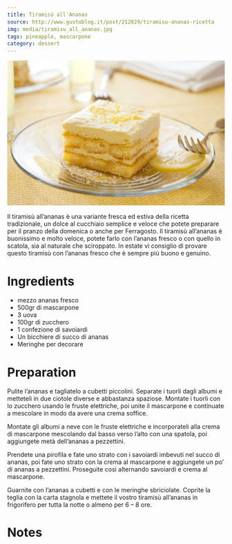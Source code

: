 ```yaml
---
title: Tiramisú all'Ananas
source: http://www.gustoblog.it/post/212829/tiramisu-ananas-ricetta
img: media/tiramisu_all_ananas.jpg
tags: pineapple, mascarpone
category: dessert
---
```


![Tiramisú all'Ananas](media/tiramisu_all_ananas.jpg)

Il tiramisù all’ananas è una variante fresca ed estiva della ricetta tradizionale, un dolce al cucchiaio semplice e veloce che potete preparare per il pranzo della domenica o anche per Ferragosto. Il tiramisù all’ananas è buonissimo e molto veloce, potete farlo con l’ananas fresco o con quello in scatola, sia al naturale che sciroppato. In estate vi consiglio di provare questo tiramisù con l’ananas fresco che è sempre più buono e genuino.

Ingredients
===========

* mezzo ananas fresco
* 500gr di mascarpone
* 3 uova
* 100gr di zucchero
* 1 confezione di savoiardi
* Un bicchiere di succo di ananas
* Meringhe per decorare 

Preparation
===========

Pulite l’ananas e tagliatelo a cubetti piccolini. Separate i tuorli dagli albumi e metteteli in due ciotole diverse e abbastanza spaziose. Montate i tuorli con lo zucchero usando le fruste elettriche, poi unite il mascarpone e continuate a mescolare in modo da avere una crema soffice.

Montate gli albumi a neve con le fruste elettriche e incorporateli alla crema di mascarpone mescolando dal basso verso l’alto con una spatola, poi aggiungete metà dell’ananas a pezzettini.

Prendete una pirofila e fate uno strato con i savoiardi imbevuti nel succo di ananas, poi fate uno strato con la crema al mascarpone e aggiungete un po’ di ananas a pezzettini. Proseguite così alternando savoiardi e crema al mascarpone.

Guarnite con l’ananas a cubetti e con le meringhe sbriciolate. Coprite la teglia con la carta stagnola e mettete il vostro tiramisù all’ananas in frigorifero per tutta la notte o almeno per 6 – 8 ore.

Notes
=====
